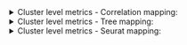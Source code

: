 <details>
<summary> Cluster level metrics - Correlation mapping: </summary>

1. Label-wise F1-score<br>
<img align='center' style="padding:10px 0px 10px 0px; border-radius: 0%" src="../../assets/biccn/marmoset/marmoset_corr_figure_3.png"/>

2. Confidence values for correctly and incorrectly assigned labels<br>
<img align='center' style="padding:10px 0px 10px 0px; border-radius: 0%" src="../../assets/biccn/marmoset/marmoset_corr_figure_4.png"/>

3. Label-wise recall<br>
<img align='center' style="padding:10px 0px 10px 0px; border-radius: 0%" src="../../assets/biccn/marmoset/marmoset_corr_figure_2.png"/>

4. Label-wise precision<br>
<img align='center' style="padding:10px 0px 10px 0px; border-radius: 0%" src="../../assets/biccn/marmoset/marmoset_corr_figure_1.png"/>

5. Confusion matrix (row-normalized)<br>
<img align='center' style="padding:10px 0px 10px 0px; border-radius: 0%" src="../../assets/biccn/marmoset/marmoset_corr_figure_5.png"/>

</details>


<details>
<summary> Cluster level metrics - Tree mapping: </summary>

1. Label-wise F1-score<br>
<img align='center' style="padding:10px 0px 10px 0px; border-radius: 0%" src="../../assets/biccn/marmoset/marmoset_tree_figure_3.png"/>

2. Confidence values for correctly and incorrectly assigned labels<br>
<img align='center' style="padding:10px 0px 10px 0px; border-radius: 0%" src="../../assets/biccn/marmoset/marmoset_tree_figure_4.png"/>

3. Label-wise recall<br>
<img align='center' style="padding:10px 0px 10px 0px; border-radius: 0%" src="../../assets/biccn/marmoset/marmoset_tree_figure_2.png"/>

4. Label-wise precision<br>
<img align='center' style="padding:10px 0px 10px 0px; border-radius: 0%" src="../../assets/biccn/marmoset/marmoset_tree_figure_1.png"/>

5. Confusion matrix (row-normalized)<br>
<img align='center' style="padding:10px 0px 10px 0px; border-radius: 0%" src="../../assets/biccn/marmoset/marmoset_tree_figure_5.png"/>

</details>

<details>
<summary> Cluster level metrics - Seurat mapping: </summary>

1. Label-wise F1-score<br>
<img align='center' style="padding:10px 0px 10px 0px; border-radius: 0%" src="../../assets/biccn/marmoset/marmoset_seurat_figure_3.png"/>

2. Confidence values for correctly and incorrectly assigned labels<br>
<img align='center' style="padding:10px 0px 10px 0px; border-radius: 0%" src="../../assets/biccn/marmoset/marmoset_seurat_figure_4.png"/>

3. Label-wise recall<br>
<img align='center' style="padding:10px 0px 10px 0px; border-radius: 0%" src="../../assets/biccn/marmoset/marmoset_seurat_figure_2.png"/>

4. Label-wise precision<br>
<img align='center' style="padding:10px 0px 10px 0px; border-radius: 0%" src="../../assets/biccn/marmoset/marmoset_seurat_figure_1.png"/>

5. Confusion matrix (row-normalized)<br>
<img align='center' style="padding:10px 0px 10px 0px; border-radius: 0%" src="../../assets/biccn/marmoset/marmoset_seurat_figure_5.png"/>

</details>

